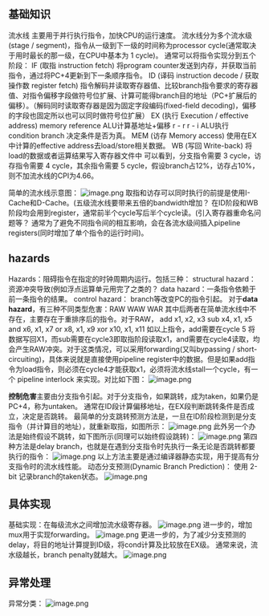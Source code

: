 ## 基础知识
流水线 主要用于并行执行指令，加快CPU的运行速度。
流水线分为多个流水级(stage / segment)，指令从一级到下一级的时间称为processor cycle(通常取决于用时最长的那一级，在CPU中基本为 1 cycle)。
通常可以将指令实现分到五个阶段：
IF (取指 instruction fetch) 将program counter发送到内存，并获取当前指令，通过将PC+4更新到下一条顺序指令。
ID (译码 instruction decode / 获取操作数 register fetch) 指令解码并读取寄存器值、比较branch指令要求的寄存器值、对指令偏移字段做符号位扩展、计算可能得branch目的地址（PC+扩展后的偏移）。（解码同时读取寄存器是因为固定字段编码(fixed-field decoding)，偏移的字段也固定所以也可以同时做符号位扩展）
EX (执行 Execution / effective address) memory reference ALU计算基地址+偏移 r - r  r - i  ALU执行 condition branch 决定条件是否为真。
MEM (访存 Memory access) 使用在EX中计算的effective address去load/store相关数据。
WB (写回 Write-back) 将load的数据或者运算结果写入寄存器文件中
可以看到，分支指令需要 3 cycle，访存指令需要 4 cycle，其余指令需要 5 cycle，假设branch占12%，访存占10%，则不加流水线的CPI为4.66。

简单的流水线示意图：
![image.png](/1.png)
取指和访存可以同时执行的前提是使用I-Cache和D-Cache。(五级流水线要带来五倍的bandwidth增加？
在ID阶段和WB阶段均会用到register，通常前半个cycle写后半个cycle读。(引入寄存器重命名问题等？
通常为了避免不同指令间的相互影响，会在各流水级间插入pipeline registers(同时增加了单个指令的运行时间)。
## hazards
Hazards：阻碍指令在指定的时钟周期内运行。包括三种：
structural hazard：资源冲突导致(例如浮点运算单元用完了之类的？
data hazard：一条指令依赖于前一条指令的结果。
control hazard： branch等改变PC的指令引起。
对于**data hazard**，有三种不同类型危害：RAW  WAW  WAR
其中后两者在简单流水线中不存在，主要存在于重排序后的指令。对于RAW，
add 	x1, x2, x3
sub 	x4, x1, x5
and 	x6, x1, x7
or 	x8, x1, x9
xor 	x10, x1, x11
如以上指令，add需要在cycle 5 将数据写回X1，而sub需要在cycle3即取指阶段读取x1，and需要在cycle4读取，均会产生RAW冲突。对于这类情况，可以采用forwarding(又叫bypassing / short-circuiting)，具体来说就是直接使用pipeline register中的数据。但是如果add指令为load指令，则必须在cycle4才能获取x1，必须将流水线stall一个cycle，有一个 pipeline interlock 来实现。对比如下图：
![image.png](/2.png)

**控制危害**主要由分支指令引起。对于分支指令，如果跳转，成为taken，如果仍是PC+4，称为untaken。
通常在ID段计算偏移地址，在EX段判断跳转条件是否成立，决定是否跳转。
最简单的分支跳转预测方法是，一旦在ID阶段检测到是分支指令（并计算目的地址），就重新取指，如图所示：
![image.png](/3.png)
此外另一个办法是始终假设不跳转，如下图所示(同理可以始终假设跳转)：
![image.png](/4.png)
第四种方法是delay branch，也就是在遇到分支指令时先执行一条无论是否跳转都要执行的指令：
![image.png](/5.png)
以上方法主要是通过编译器静态实现，用于提高有分支指令时的流水线性能。
动态分支预测(Dynamic Branch Prediction)：
使用 2-bit 记录branch的taken状态。
![image.png](/6.png)
## 具体实现
基础实现：在每级流水之间增加流水级寄存器。
![image.png](/7.png)
进一步的，增加mux用于实现forwarding。
![image.png](/8.png)
更进一步的，为了减少分支预测的delay，将目的地址计算提到ID级，将cond计算及比较放在EX级。
通常来说，流水级越长，branch penalty就越大。
![image.png](/9.png)
## 异常处理
异常分类：
![image.png](/10.png)


